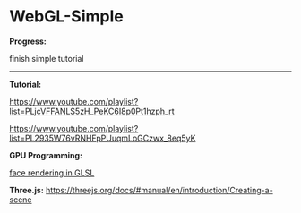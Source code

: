 # WebGL-Simple

**Progress:**

finish simple tutorial

---
**Tutorial:**

https://www.youtube.com/playlist?list=PLjcVFFANLS5zH_PeKC6I8p0Pt1hzph_rt

https://www.youtube.com/playlist?list=PL2935W76vRNHFpPUuqmLoGCzwx_8eq5yK

**GPU Programming:**

[face rendering in GLSL](https://www.evl.uic.edu/sjames/cs525/project1.html)

**Three.js:**
https://threejs.org/docs/#manual/en/introduction/Creating-a-scene
